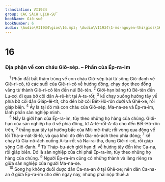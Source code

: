 ```yaml
---
translation: VI1934
group: CÁC SÁCH LỊCH-SỬ
bookName: Giô-suê 
bookNumber: 6
audio: \Audio\VI1934\gios\16.mp3; \Audio\VI1934\1-ms-nguyen-thi\gios\16.mp3
---
```


<div class="title"><h1>16</h1><h3>Địa phận về con cháu Giô-sép. – Phần của Ép-ra-im</h3></div>
<span class="verse gios_16_1"> <sup>1</sup> Phần đất bắt thăm trúng về con cháu Giô-sép trải từ sông Giô-đanh về Giê-ri-cô, từ các suối của Giê-ri-cô về hướng đông, chạy dọc theo đồng vắng từ thành Giê-ri-cô lên đến núi Bê-tên. </span>
<span class="verse gios_16_2"><sup>2</sup> Giới-hạn băng từ Bê-tên đến Lu-xơ, đi qua bờ cõi dân A-rê-kít tại A-ta-rốt; </span>
<span class="verse gios_16_3"><sup>3</sup> kế chạy xuống hướng tây về phía bờ cõi dân Giáp-lê-tít, cho đến bờ cõi Bết-Hô-rôn dưới và Ghê-xe, rồi giáp biển. </span>
<span class="verse gios_16_4"><sup>4</sup> Ấy là tại đó mà con cháu của Giô-sép, Ma-na-se và Ép-ra-im, lãnh phần sản nghiệp mình. <br/></span>
<span class="verse gios_16_5"> <sup>5</sup> Nầy là giới hạn của Ép-ra-im, tùy theo những họ hàng của chúng. Giới-hạn của sản nghiệp họ ở về phía đông, từ A-tê-rốt-A-đa cho đến Bết-Hô-rôn trên, </span>
<span class="verse gios_16_6"><sup>6</sup> thẳng qua tây tại hướng bắc của Mít-mê-thát; rồi vòng qua đông về lối Tha-a-nát-Si-lô, và qua khỏi đó đến Gia-nô-ách theo phía đông; </span>
<span class="verse gios_16_7"><sup>7</sup> kế chạy từ Gia-nô-ách xuống A-ta-rốt và Na-ra-tha, đụng Giê-ri-cô, rồi giáp sông Giô-đanh. </span>
<span class="verse gios_16_8"><sup>8</sup> Từ Tháp-bu-ách giới hạn đi về hướng tây đến khe Ca-na, rồi giáp biển. Đó là sản nghiệp của chi phái Ép-ra-im, tùy theo những họ hàng của chúng. </span>
<span class="verse gios_16_9"><sup>9</sup> Người Ép-ra-im cũng có những thành và làng riêng ra giữa sản nghiệp của người Ma-na-se. <br/></span>
<span class="verse gios_16_10"> <sup>10</sup> Song họ không đuổi được dân Ca-na-an ở tại Ghê-xe; nên dân Ca-na-an ở giữa Ép-ra-im cho đến ngày nay, nhưng phải nộp thuế.<a data-toggle="tooltip" data-placement="bottom" title="Cac 1:29">⚓</a><br/></span>
